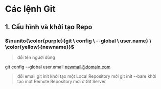# Các lệnh Git

## 1. Cấu hình và khởi tạo Repo
### $\nunito{\color{purple}{git \ config \ --global \ user.name} \ \color{yellow}{newname}}$
> đổi tên người dùng

git config --global user.email newmail@domain.com
> đổi email
git init
> khởi tạo một Local Repository mới
git init --bare
> khởi tạo một Remote Repository mới ở Git Server